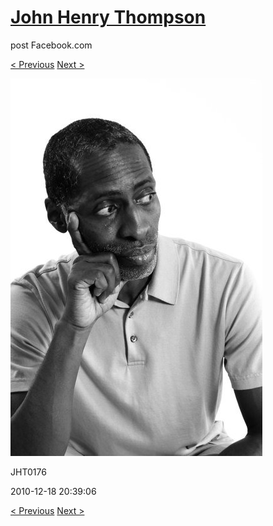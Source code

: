 # [John Henry Thompson](../README.md)
post Facebook.com

[< Previous](2010-12-18-9.md) [Next >](2010-12-18-11.md)

[![](../media/2010-12-18/Fam-2010-JHT0176.jpg)](../README.md)

JHT0176

2010-12-18 20:39:06

[< Previous](2010-12-18-9.md) [Next >](2010-12-18-11.md)